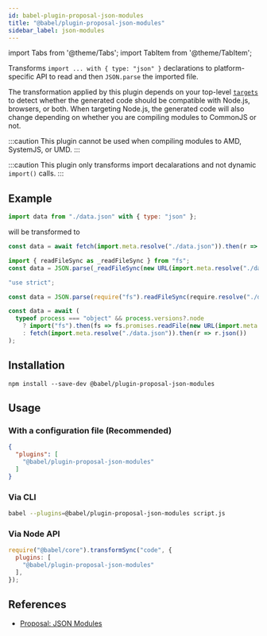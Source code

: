 ```yaml
---
id: babel-plugin-proposal-json-modules
title: "@babel/plugin-proposal-json-modules"
sidebar_label: json-modules
---
```


import Tabs from '@theme/Tabs';
import TabItem from '@theme/TabItem';

Transforms `import ... with { type: "json" }` declarations to platform-specific API to read and then `JSON.parse` the imported file.

The transformation applied by this plugin depends on your top-level [`targets`](https://babeljs.io/docs/options#targets) to detect whether the generated code should be compatible with Node.js, browsers, or both. When targeting Node.js, the generated code will also change depending on whether you are compiling modules to CommonJS or not.

:::caution
This plugin cannot be used when compiling modules to AMD, SystemJS, or UMD.
:::

:::caution
This plugin only transforms import decalarations and not dynamic `import()` calls.
:::

## Example
```js title="input.js"
import data from "./data.json" with { type: "json" };
```

will be transformed to

<Tabs>
  <TabItem value="browsers" label="Browsers" default>

  ```js title="output.js"
  const data = await fetch(import.meta.resolve("./data.json")).then(r => r.json());
  ```
  </TabItem>
  <TabItem value="node-esm" label="Node.js (ESM)">

  ```js title="output.mjs"
  import { readFileSync as _readFileSync } from "fs";
  const data = JSON.parse(_readFileSync(new URL(import.meta.resolve("./data.json"))));
  ```
  </TabItem>
  <TabItem value="node-cjs" label="Node.js (CommonJS)">

  ```js title="output.cjs"
  "use strict";

  const data = JSON.parse(require("fs").readFileSync(require.resolve("./data.json")));
  ```
  </TabItem>
  <TabItem value="browsers-node-cjs" label="Browsers and Node.js (ESM)">

  ```js title="output.js"
  const data = await (
    typeof process === "object" && process.versions?.node
      ? import("fs").then(fs => fs.promises.readFile(new URL(import.meta.resolve("./data.json")))).then(JSON.parse)
      : fetch(import.meta.resolve("./data.json")).then(r => r.json())
  );
  ```
  </TabItem>
</Tabs>

## Installation

```shell npm2yarn
npm install --save-dev @babel/plugin-proposal-json-modules
```

## Usage

### With a configuration file (Recommended)

```json title="babel.config.json"
{
  "plugins": [
    "@babel/plugin-proposal-json-modules"
  ]
}
```

### Via CLI

```sh title="Shell"
babel --plugins=@babel/plugin-proposal-json-modules script.js
```

### Via Node API

```js title="JavaScript"
require("@babel/core").transformSync("code", {
  plugins: [
    "@babel/plugin-proposal-json-modules"
  ],
});
```

## References

- [Proposal: JSON Modules](https://github.com/tc39/proposal-json-modules/)
